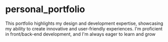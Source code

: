 # personal_portfolio
This portfolio highlights my design and development expertise, showcasing my ability to create innovative and user-friendly experiences. I'm proficient in  front/back-end development,  and I'm always eager to learn and grow
